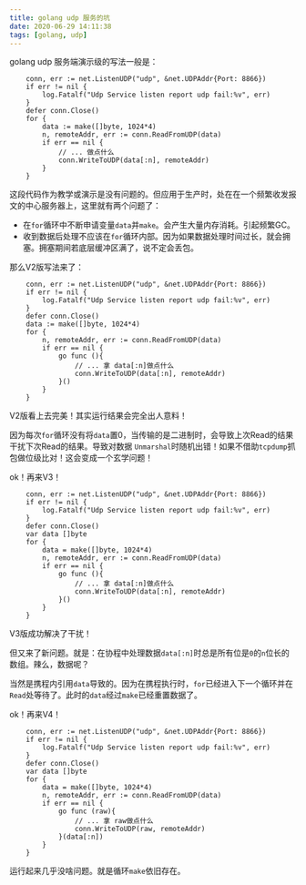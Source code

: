 ```yaml
---
title: golang udp 服务的坑
date: 2020-06-29 14:11:38
tags: [golang, udp]
---
```


golang udp 服务端演示级的写法一般是：
```golang
    conn, err := net.ListenUDP("udp", &net.UDPAddr{Port: 8866})
	if err != nil {
		log.Fatalf("Udp Service listen report udp fail:%v", err)
	}
	defer conn.Close()
	for {
		data := make([]byte, 1024*4)
		n, remoteAddr, err := conn.ReadFromUDP(data)
		if err == nil {
			// ... 做点什么
            conn.WriteToUDP(data[:n], remoteAddr)
		}
	}
```

这段代码作为教学或演示是没有问题的。但应用于生产时，处在在一个频繁收发报文的中心服务器上，这里就有两个问题了：
- 在`for`循环中不断申请变量`data`并`make`。会产生大量内存消耗。引起频繁GC。
- 收到数据后处理不应该在`for`循环内部。因为如果数据处理时间过长，就会拥塞。拥塞期间若底层缓冲区满了，说不定会丢包。

那么V2版写法来了：
```golang
    conn, err := net.ListenUDP("udp", &net.UDPAddr{Port: 8866})
	if err != nil {
		log.Fatalf("Udp Service listen report udp fail:%v", err)
	}
	defer conn.Close()
    data := make([]byte, 1024*4)
	for {
		n, remoteAddr, err := conn.ReadFromUDP(data)
		if err == nil {
            go func (){
                // ... 拿 data[:n]做点什么
                conn.WriteToUDP(data[:n], remoteAddr)
            }()
		}
	}
```

V2版看上去完美！其实运行结果会完全出人意料！

因为每次`for`循环没有将`data`置0，当传输的是二进制时，会导致上次Read的结果干扰下次Read的结果。导致对数据 `Unmarshal`时随机出错！如果不借助`tcpdump`抓包做位级比对！这会变成一个玄学问题！

ok！再来V3！
```golang
    conn, err := net.ListenUDP("udp", &net.UDPAddr{Port: 8866})
	if err != nil {
		log.Fatalf("Udp Service listen report udp fail:%v", err)
	}
	defer conn.Close()
    var data []byte
	for {
        data = make([]byte, 1024*4)
		n, remoteAddr, err := conn.ReadFromUDP(data)
		if err == nil {
            go func (){
                // ... 拿 data[:n]做点什么
                conn.WriteToUDP(data[:n], remoteAddr)
            }()
		}
	}
```

V3版成功解决了干扰！

但又来了新问题。就是：在协程中处理数据`data[:n]`时总是所有位是`0`的`n`位长的数组。辣么，数据呢？

当然是携程内引用`data`导致的。因为在携程执行时，`for`已经进入下一个循环并在`Read`处等待了。此时的`data`经过`make`已经重置数据了。

ok！再来V4！
```golang
    conn, err := net.ListenUDP("udp", &net.UDPAddr{Port: 8866})
	if err != nil {
		log.Fatalf("Udp Service listen report udp fail:%v", err)
	}
	defer conn.Close()
    var data []byte
	for {
        data = make([]byte, 1024*4)
		n, remoteAddr, err := conn.ReadFromUDP(data)
		if err == nil {
            go func (raw){
                // ... 拿 raw做点什么
                conn.WriteToUDP(raw, remoteAddr)
            }(data[:n])
		}
	}
```

运行起来几乎没啥问题。就是循环`make`依旧存在。